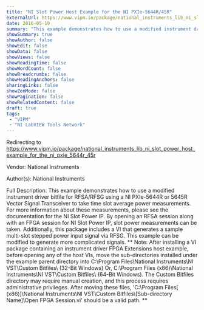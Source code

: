 ```yaml
---
title: "NI Slot Power Host Example for the NI PXIe-5644R/45R"
externalUrl: https://www.vipm.io/package/national_instruments_lib_ni_slot_power_host_example_for_the_ni_pxie_5644r_45r
date: 2016-05-19
summary: "This example demonstrates how to use a modified instrument driver bitfile for RFSA/RFSG using a NI PXIe-5644R or 5645R Vector Signal Transceiver to take time slot average power measurements."
showSummary: true
showAuthor: false
showEdit: false
showData: false
showViews: false
showReadingTime: false
showWordCount: false
showBreadcrumbs: false
showHeadingAnchors: false
sharingLinks: false
showZenMode: false
showPagination: false
showRelatedContent: false
draft: true
tags:
 - "VIPM"
 - "NI LabVIEW Tools Network"
---
```


Redirecting to https://www.vipm.io/package/national_instruments_lib_ni_slot_power_host_example_for_the_ni_pxie_5644r_45r

Vendor: National Instruments

Author(s): National Instruments
 
Full Description:
This example demonstrates how to use a modified instrument driver bitfile for RFSA/RFSG using a NI PXIe-5644R or 5645R Vector Signal Transceiver to take time slot average power measurements. For more information about these measurements, please see the documentation for the NI Slot Power IP. By opening an RFSA session along with an FPGA session for NI Slot Power IP, slot power measurements can be taken.
Additionally, this package includes a VI that generates a sample multi-slot stepped power input signal via RFSG. This example can be modified to generate more complicated signals.
**
Note:
 After installing a VI package containing an instrument driver FPGA Extensions host example, before opening any of the host VIs, move the sub-directories installed under the example parent directory into
C:\\Program Files\\National Instruments\\NI VST\\Custom Bitfiles\\ (32-Bit Windows)
Or,
C:\\Program Files (x86)\\National Instruments\\NI VST\\Custom Bitfiles\\ (64-Bit Windows). 
The Custom Bitfiles directory may require manual creation, and this process requires administrative privileges. After moving these files, 'C:\\Program Files[ (x86)]\\National Instruments\\NI VST\\Custom Bitfiles\\[Sub-directory Name]\\Open FPGA Session.vi' should be a valid path.
**
